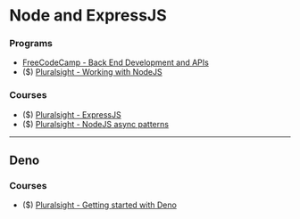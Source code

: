 # Node and ExpressJS

### Programs
* [FreeCodeCamp - Back End Development and APIs](https://www.freecodecamp.org/learn/back-end-development-and-apis/)
* ($) [Pluralsight - Working with NodeJS](https://www.pluralsight.com/paths/working-with-nodejs)
### Courses
* ($) [Pluralsight - ExpressJS](https://www.pluralsight.com/courses/expressjs)
* ($) [Pluralsight - NodeJS async patterns](https://www.pluralsight.com/courses/nodejs-async-patterns)

---
## Deno
### Courses
* ($) [Pluralsight - Getting started with Deno](https://www.pluralsight.com/courses/deno-getting-started)
